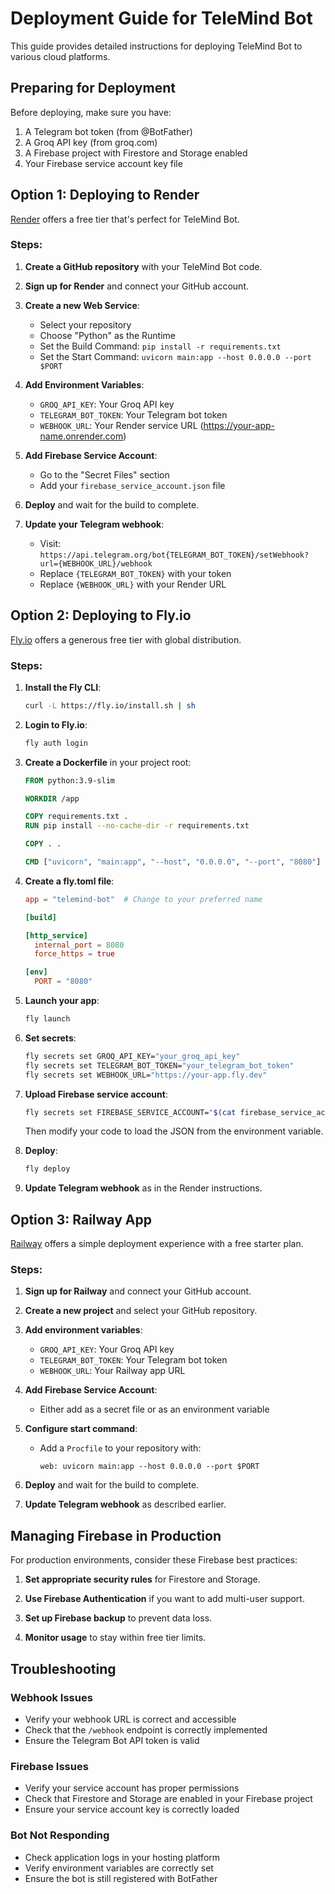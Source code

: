 # Deployment Guide for TeleMind Bot

This guide provides detailed instructions for deploying TeleMind Bot to various cloud platforms.

## Preparing for Deployment

Before deploying, make sure you have:

1. A Telegram bot token (from @BotFather)
2. A Groq API key (from groq.com)
3. A Firebase project with Firestore and Storage enabled
4. Your Firebase service account key file

## Option 1: Deploying to Render

[Render](https://render.com/) offers a free tier that's perfect for TeleMind Bot.

### Steps:

1. **Create a GitHub repository** with your TeleMind Bot code.

2. **Sign up for Render** and connect your GitHub account.

3. **Create a new Web Service**:
   - Select your repository
   - Choose "Python" as the Runtime
   - Set the Build Command: `pip install -r requirements.txt`
   - Set the Start Command: `uvicorn main:app --host 0.0.0.0 --port $PORT`

4. **Add Environment Variables**:
   - `GROQ_API_KEY`: Your Groq API key
   - `TELEGRAM_BOT_TOKEN`: Your Telegram bot token
   - `WEBHOOK_URL`: Your Render service URL (https://your-app-name.onrender.com)

5. **Add Firebase Service Account**:
   - Go to the "Secret Files" section
   - Add your `firebase_service_account.json` file

6. **Deploy** and wait for the build to complete.

7. **Update your Telegram webhook**:
   - Visit: `https://api.telegram.org/bot{TELEGRAM_BOT_TOKEN}/setWebhook?url={WEBHOOK_URL}/webhook`
   - Replace `{TELEGRAM_BOT_TOKEN}` with your token
   - Replace `{WEBHOOK_URL}` with your Render URL

## Option 2: Deploying to Fly.io

[Fly.io](https://fly.io/) offers a generous free tier with global distribution.

### Steps:

1. **Install the Fly CLI**:
   ```bash
   curl -L https://fly.io/install.sh | sh
   ```

2. **Login to Fly.io**:
   ```bash
   fly auth login
   ```

3. **Create a Dockerfile** in your project root:
   ```Dockerfile
   FROM python:3.9-slim
   
   WORKDIR /app
   
   COPY requirements.txt .
   RUN pip install --no-cache-dir -r requirements.txt
   
   COPY . .
   
   CMD ["uvicorn", "main:app", "--host", "0.0.0.0", "--port", "8080"]
   ```

4. **Create a fly.toml file**:
   ```toml
   app = "telemind-bot"  # Change to your preferred name
   
   [build]
   
   [http_service]
     internal_port = 8080
     force_https = true
   
   [env]
     PORT = "8080"
   ```

5. **Launch your app**:
   ```bash
   fly launch
   ```

6. **Set secrets**:
   ```bash
   fly secrets set GROQ_API_KEY="your_groq_api_key"
   fly secrets set TELEGRAM_BOT_TOKEN="your_telegram_bot_token"
   fly secrets set WEBHOOK_URL="https://your-app.fly.dev"
   ```

7. **Upload Firebase service account**:
   ```bash
   fly secrets set FIREBASE_SERVICE_ACCOUNT="$(cat firebase_service_account.json)"
   ```
   Then modify your code to load the JSON from the environment variable.

8. **Deploy**:
   ```bash
   fly deploy
   ```

9. **Update Telegram webhook** as in the Render instructions.

## Option 3: Railway App

[Railway](https://railway.app/) offers a simple deployment experience with a free starter plan.

### Steps:

1. **Sign up for Railway** and connect your GitHub account.

2. **Create a new project** and select your GitHub repository.

3. **Add environment variables**:
   - `GROQ_API_KEY`: Your Groq API key
   - `TELEGRAM_BOT_TOKEN`: Your Telegram bot token
   - `WEBHOOK_URL`: Your Railway app URL

4. **Add Firebase Service Account**:
   - Either add as a secret file or as an environment variable

5. **Configure start command**:
   - Add a `Procfile` to your repository with:
     ```
     web: uvicorn main:app --host 0.0.0.0 --port $PORT
     ```

6. **Deploy** and wait for the build to complete.

7. **Update Telegram webhook** as described earlier.

## Managing Firebase in Production

For production environments, consider these Firebase best practices:

1. **Set appropriate security rules** for Firestore and Storage.

2. **Use Firebase Authentication** if you want to add multi-user support.

3. **Set up Firebase backup** to prevent data loss.

4. **Monitor usage** to stay within free tier limits.

## Troubleshooting

### Webhook Issues
- Verify your webhook URL is correct and accessible
- Check that the `/webhook` endpoint is correctly implemented
- Ensure the Telegram Bot API token is valid

### Firebase Issues
- Verify your service account has proper permissions
- Check that Firestore and Storage are enabled in your Firebase project
- Ensure your service account key is correctly loaded

### Bot Not Responding
- Check application logs in your hosting platform
- Verify environment variables are correctly set
- Ensure the bot is still registered with BotFather

